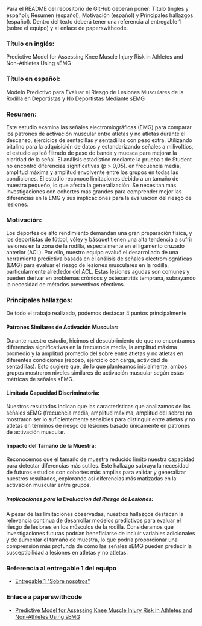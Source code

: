 Para el README del repositorio de GitHub deberán poner: Título (inglés y español); Resumen (español);
Motivación (español) y Principales hallazgos (español). Dentro del texto deberá tener una referencia al
entregable 1 (sobre el equipo) y al enlace de paperswithcode.

### Título en inglés:
Predictive Model for Assessing Knee Muscle Injury Risk in Athletes and Non-Athletes Using sEMG

### Título en español:
Modelo Predictivo para Evaluar el Riesgo de Lesiones Musculares de la Rodilla en Deportistas y No Deportistas Mediante sEMG

### Resumen:
Este estudio examina las señales electromiográficas (EMG) para comparar los patrones de activación muscular entre atletas y no atletas durante el descanso, ejercicios de sentadillas y sentadillas con peso extra. Utilizando bitalino para la adquisición de datos y estandarizando señales a milivoltios, el estudio aplicó filtrado de paso de banda y muesca para mejorar la claridad de la señal. El análisis estadístico mediante la prueba t de Student no encontró diferencias significativas (p > 0,05). en frecuencia media, amplitud máxima y amplitud envolvente entre los grupos en todas las condiciones. El estudio reconoce limitaciones debido a un tamaño de muestra pequeño, lo que afecta la generalización. Se necesitan más investigaciones con cohortes más grandes para comprender mejor las diferencias en la EMG y sus implicaciones para la evaluación del riesgo de lesiones.

### Motivación:
Los deportes de alto rendimiento demandan una gran preparación física, y los deportistas de fútbol, vóley y básquet tienen una alta tendencia a sufrir lesiones en la zona de la rodilla, especialmente en el ligamento cruzado anterior (ACL). Por ello, nuestro equipo evaluó el desarrollado de una herramienta predictiva basada en el análisis de señales electromiográficas (EMG) para evaluar el riesgo de lesiones musculares en la rodilla, particularmente alrededor del ACL. Estas lesiones agudas son comunes y pueden derivar en problemas crónicos y osteoartritis temprana, subrayando la necesidad de métodos preventivos efectivos.

### Principales hallazgos:
De todo el trabajo realizado, podemos destacar 4 puntos principalmente

#### Patrones Similares de Activación Muscular:
Durante nuestro estudio, hicimos el descubrimiento de que no encontramos diferencias significativas en la frecuencia media, la amplitud máxima promedio y la amplitud promedio del sobre entre atletas y no atletas en diferentes condiciones (reposo, ejercicio con carga, actividad de sentadillas). Esto sugiere que, de lo que planteamos inicialmente, ambos grupos mostraron niveles similares de activación muscular según estas métricas de señales sEMG.

#### Limitada Capacidad Discriminatoria: 
Nuestros resultados indican que las características que analizamos de las señales sEMG (frecuencia media, amplitud máxima, amplitud del sobre) no mostraron ser lo suficientemente sensibles para distinguir entre atletas y no atletas en términos de riesgo de lesiones basado únicamente en patrones de activación muscular.

#### Impacto del Tamaño de la Muestra: 
Reconocemos que el tamaño de muestra reducido limitó nuestra capacidad para detectar diferencias más sutiles. Este hallazgo subraya la necesidad de futuros estudios con cohortes más amplias para validar y generalizar nuestros resultados, explorando así diferencias más matizadas en la activación muscular entre grupos.

##### Implicaciones para la Evaluación del Riesgo de Lesiones: 
A pesar de las limitaciones observadas, nuestros hallazgos destacan la relevancia continua de desarrollar modelos predictivos para evaluar el riesgo de lesiones en los músculos de la rodilla. Consideramos que investigaciones futuras podrían beneficiarse de incluir variables adicionales y de aumentar el tamaño de muestra, lo que podría proporcionar una comprensión más profunda de cómo las señales sEMG pueden predecir la susceptibilidad a lesiones en atletas y no atletas.

### Referencia al entregable 1 del equipo

* [Entregable 1 "Sobre nosotros"](https://github.com/adri201022/ISB-Grupo-11/blob/main/Documentación/Laboratorios/L1_SobreNosotros.md)

### Enlace a paperswithcode
* [Predictive Model for Assessing Knee Muscle Injury Risk in Athletes and Non-Athletes Using sEMG](https://paperswithcode.com/dataset/predictive-model-for-assessing-knee-muscle)
